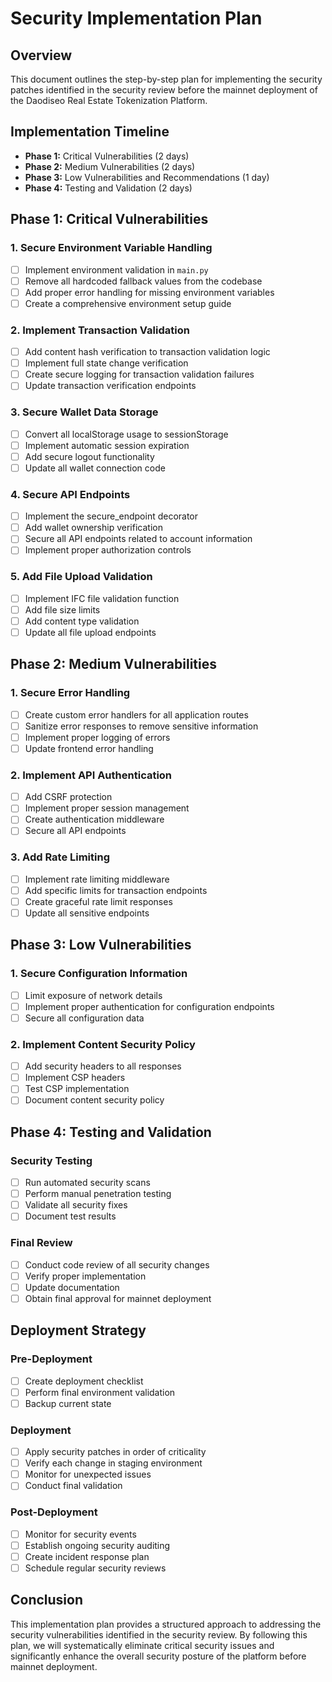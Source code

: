 # Security Implementation Plan

## Overview
This document outlines the step-by-step plan for implementing the security patches identified in the security review before the mainnet deployment of the Daodiseo Real Estate Tokenization Platform.

## Implementation Timeline
- **Phase 1:** Critical Vulnerabilities (2 days)
- **Phase 2:** Medium Vulnerabilities (2 days)
- **Phase 3:** Low Vulnerabilities and Recommendations (1 day)
- **Phase 4:** Testing and Validation (2 days)

## Phase 1: Critical Vulnerabilities

### 1. Secure Environment Variable Handling
- [ ] Implement environment validation in `main.py`
- [ ] Remove all hardcoded fallback values from the codebase
- [ ] Add proper error handling for missing environment variables
- [ ] Create a comprehensive environment setup guide

### 2. Implement Transaction Validation
- [ ] Add content hash verification to transaction validation logic
- [ ] Implement full state change verification
- [ ] Create secure logging for transaction validation failures
- [ ] Update transaction verification endpoints

### 3. Secure Wallet Data Storage
- [ ] Convert all localStorage usage to sessionStorage
- [ ] Implement automatic session expiration
- [ ] Add secure logout functionality
- [ ] Update all wallet connection code

### 4. Secure API Endpoints
- [ ] Implement the secure_endpoint decorator
- [ ] Add wallet ownership verification
- [ ] Secure all API endpoints related to account information
- [ ] Implement proper authorization controls

### 5. Add File Upload Validation
- [ ] Implement IFC file validation function
- [ ] Add file size limits
- [ ] Add content type validation
- [ ] Update all file upload endpoints

## Phase 2: Medium Vulnerabilities

### 1. Secure Error Handling
- [ ] Create custom error handlers for all application routes
- [ ] Sanitize error responses to remove sensitive information
- [ ] Implement proper logging of errors
- [ ] Update frontend error handling

### 2. Implement API Authentication
- [ ] Add CSRF protection
- [ ] Implement proper session management
- [ ] Create authentication middleware
- [ ] Secure all API endpoints

### 3. Add Rate Limiting
- [ ] Implement rate limiting middleware
- [ ] Add specific limits for transaction endpoints
- [ ] Create graceful rate limit responses
- [ ] Update all sensitive endpoints

## Phase 3: Low Vulnerabilities

### 1. Secure Configuration Information
- [ ] Limit exposure of network details
- [ ] Implement proper authentication for configuration endpoints
- [ ] Secure all configuration data

### 2. Implement Content Security Policy
- [ ] Add security headers to all responses
- [ ] Implement CSP headers
- [ ] Test CSP implementation
- [ ] Document content security policy

## Phase 4: Testing and Validation

### Security Testing
- [ ] Run automated security scans
- [ ] Perform manual penetration testing
- [ ] Validate all security fixes
- [ ] Document test results

### Final Review
- [ ] Conduct code review of all security changes
- [ ] Verify proper implementation
- [ ] Update documentation
- [ ] Obtain final approval for mainnet deployment

## Deployment Strategy

### Pre-Deployment
- [ ] Create deployment checklist
- [ ] Perform final environment validation
- [ ] Backup current state

### Deployment
- [ ] Apply security patches in order of criticality
- [ ] Verify each change in staging environment
- [ ] Monitor for unexpected issues
- [ ] Conduct final validation

### Post-Deployment
- [ ] Monitor for security events
- [ ] Establish ongoing security auditing
- [ ] Create incident response plan
- [ ] Schedule regular security reviews

## Conclusion
This implementation plan provides a structured approach to addressing the security vulnerabilities identified in the security review. By following this plan, we will systematically eliminate critical security issues and significantly enhance the overall security posture of the platform before mainnet deployment.